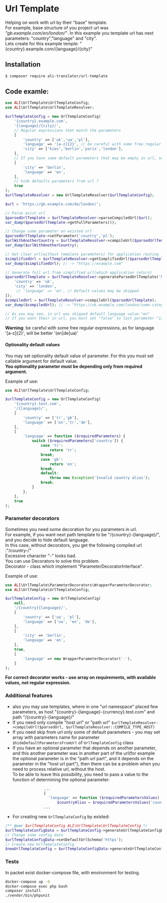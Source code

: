 # Url Template

Helping on work with url by their "base" template. <br>
For example, base structure of you project url was _"gb.example.com/en/london/"_.
In this example you template url has next parameters: "country","language" and "city".<br>
Lets create for this example temple: "{country}.example.com/{language}/{city}"<br>


## Installation

```bash
$ composer require ali-translator/url-template
```


## Code examle:
```php
use ALI\UrlTemplate\UrlTemplateConfig;
use ALI\UrlTemplate\UrlTemplateResolver;

$urlTemplateConfig = new UrlTemplateConfig(
    '{country}.example.com',
    '{language}/{city}/',
    // Regular expressions that match the parameters  
    [
        'country' => ['uk','ua','pl'],
        'language' => '[a-z]{2}', // be careful with some free regular expressions
        'city' => ['kiev','berlin','paris','london'],
    ],
    // If you have some default parameters that may be empty in url, set them here
    [
        'city' => 'berlin',
        'language' => 'en',
    ],
    // hide defaults parameters from url ?
    true
);
$urlTemplateResolver = new UrlTemplateResolver($urlTemplateConfig);

$url = 'https://gb.example.com/de/london/';

// Parse exist url
$parsedUrlTemplate = $urlTemplateResolver->parseCompiledUrl($url);
var_dump($parsedUrlTemplate->getFullParameters());

// Change some parameter on existed url
$parsedUrlTemplate->setParameter('country','pl');
$urlWithAnotherCountry = $urlTemplateResolver->compileUrl($parsedUrlTemplate);
var_dump($urlWithAnotherCountry);

// Get clear url(without template parameters) for application routing
$simplifiedUrl = $urlTemplateResolver->getSimplifiedUrl($parsedUrlTemplate);
var_dump($simplifiedUrl); // -> "https://example.com"

// Generate full url from simplified url(which application return)
$parsedUrlTemplate = $urlTemplateResolver->generateParsedUrlTemplate('https://example.com/some-category/item?sale=1',[
    'country' => 'uk',
    'city' => 'london',
     // 'language' => 'en', // Default values may be skipped
]);
$compiledUrl = $urlTemplateResolver->compileUrl($parsedUrlTemplate);
var_dump($compiledUrl); // -> "https://uk.example.com/london/some-category/item?sale=1"

// As you may see, in url was skipped default language value "en"
// If you want their in url, you must set "false" to last parameter "isHideDefaultParameters" on constructor of UrlTemplateConfig 
```

**Warning**: be careful with some free regular expressions, as for language '[a-z]{2}', will be better '(en|de|ua)'

#### Optionality default values
You may set optionality default value of parameter. For this you must set callable argument for default value.<br>
**You optionality parameter must be depending only from required argument.**<br>

Example of use:<br>

```php
use ALI\UrlTemplate\UrlTemplateConfig;

$urlTemplateConfig = new UrlTemplateConfig(
    '{country}.test.com',
    '/{language}/',
    [
        'country' => ['tr','gb'],
        'language' => ['en','tr','de'],
    ],
    [
        'language' => function ($requiredParameters) {
            switch ($requiredParameters['country']) {
                case 'tr':
                    return 'tr';
                break;
                case 'gb':
                    return 'en';
                break;
                default:
                    throw new Exception('Invalid country alias');
                break;
            }
        },
    ],
    true
);

``` 

### Parameter decorators
Sometimes you need some decoration for you parameters in url.<br>
For example, if you want next path template to be "/{country}-{language}/", and you decide to hide default language.<br> 
In this case, without decorators, you get the following compiled url :"/country-/"<br>
Excessive character "-" looks bad.<br>
You can use Decorators to solve this problem. <br>
Decorator - class which implement "ParameterDecoratorInterface".<br>

Example of use:
```php
use ALI\UrlTemplate\ParameterDecorators\WrapperParameterDecorator;
use ALI\UrlTemplate\UrlTemplateConfig;

$urlTemplateConfig = new UrlTemplateConfig(
    null,
    '/{country}{language}/',
    [
        'country' => ['ua', 'pl'],
        'language' => ['ua', 'en', 'de'],
    ],
    [
        'city' => 'berlin',
        'language' => 'en',
    ],
    true,
    [
        'language' => new WrapperParameterDecorator('-'),
    ]
);
```

**For correct decorator works - use array on requirements, with available values, not regular expression.<br>**

### Additional features
* also you may use templates, where in one "url namespace" placed few parameters, as host "{country}-{language}-{currency}.test.com" and path "/{country}-{language}/"
* If you need only compile "host url" or "path url" ``` $urlTemplateResolver->compileUrl($parsedUrl, $urlTemplateResolver::COMPILE_TYPE_HOST) ```
* If you need skip from url only some of default parameters - you may set array with parameters name for parameter `$hideDefaultParametersFromUrl` of `UrlTemplateConfig` class
* If you have an optional parameter that depends on another parameter, and  this another parameter was in another part of the url(for example the optional parameter is in the "path url part", and it depends on the parameter in the "host url part"), then there can be a problem when you need to process relative url, without the host.<br>
  To be able to leave this possibility, you need to pass a value to the function of determining the optional parameter:<br>
    ```php
                  ...
                  [
                    'language' => function ($requiredParametersValues) use ($currentCountryAlias) {
                        $countryAlias = $requiredParametersValues['country'] ?? $currentCountryAlias;
                  ...
    ```
* For creating new `UrlTemplateConfig` by existed:
```php
/** @var $urlTemplateConfig ALI\UrlTemplate\UrlTemplateConfig */
$urlTemplateConfigData = $urlTemplateConfig->generateUrlTemplateConfigData();
// Change some config data
$urlTemplateConfigData->setDefaultUrlSchema('https');
// Create new UrlTemplateConfig
$newUrlTemplateConfig = $urlTemplateConfigData->generateUrlTemplateConfig();
```

### Tests
In packet exist docker-compose file, with environment for testing.
```bash
docker-compose up -d
docker-compose exec php bash
composer install
./vendor/bin/phpunit
``` 
